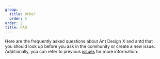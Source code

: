 ```yaml
---
group:
  title: Other
  order: 5
order: 2
title: FAQ
---
```


Here are the frequently asked questions about Ant Design X and antd that you should look up before you ask in the community or create a new issue. Additionally, you can refer to previous [issues](https://github.com/ant-design/x/issues) for more information.

